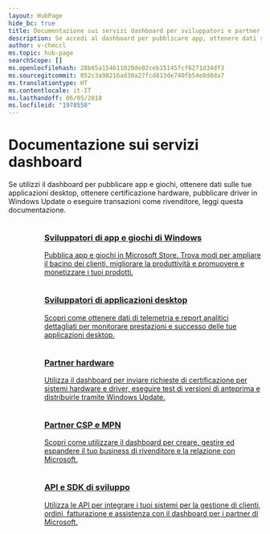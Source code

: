```yaml
---
layout: HubPage
hide_bc: true
title: Documentazione sui servizi dashboard per sviluppatori e partner
description: Se accedi al dashboard per pubblicare app, ottenere dati sulle tue applicazioni desktop, ottenere certificazione hardware, pubblicare driver in Windows Update o eseguire transazioni come rivenditore, leggi questa documentazione.
author: v-chmccl
ms.topic: hub-page
searchScope: []
ms.openlocfilehash: 28b65a154611020de02ceb15145fcf6271d34df3
ms.sourcegitcommit: 052c3a98216ad30a27fcd813de740fb54e8d8da7
ms.translationtype: HT
ms.contentlocale: it-IT
ms.lasthandoff: 06/05/2018
ms.locfileid: "1978558"
---
```

<div id="main" class="v2">
    <div class="container">
        <h1>Documentazione sui servizi dashboard</h1>
        <p>Se utilizzi il dashboard per pubblicare app e giochi, ottenere dati sulle tue applicazioni desktop, ottenere certificazione hardware, pubblicare driver in Windows Update o eseguire transazioni come rivenditore, leggi questa documentazione.</p>
        <ul class="pivots" style="list-style:none;margin:0;">
            <li>
                <a href="#products"></a>
                <ul id="products" style="list-style:none;margin:0;">
                    <li>
                        <a href="#products1"></a>
                        <ul id="products1" class="cardsC cols cols3" style="list-style:none;margin:0;">
                            <li>
                                <a href="https://docs.microsoft.com/windows/uwp/publish/">
                                    <div class="cardSize">
                                        <div class="cardPadding">
                                            <div class="card">
                                                <div class="cardImageOuter">
                                                    <div class="cardImage bgdAccent1">
                                                        <img alt="" src="https://docs.microsoft.com/media/hubs/windows/win_hardware-dev-2.svg" data-linktype="external">
                                                    </div>
                                                </div>
                                                <div class="cardText">
                                                    <h3>Sviluppatori di app e giochi di Windows</h3>
                                                    <p>Pubblica app e giochi in Microsoft Store. Trova modi per ampliare il bacino dei clienti, migliorare la produttività e promuovere e monetizzare i tuoi prodotti.</p>
                                                </div>
                                            </div>
                                        </div>
                                    </div>
                                </a>
                            </li>
                            <li>
                                <a href="https://msdn.microsoft.com/library/windows/desktop/mt826504(v=vs.85).aspx">
                                    <div class="cardSize">
                                        <div class="cardPadding">
                                            <div class="card">
                                                <div class="cardImageOuter">
                                                    <div class="cardImage bgdAccent1">
                                                        <img alt="" src="https://docs.microsoft.com/media/illustrations/sql-analytics-service.svg" data-linktype="external">
                                                    </div>
                                                </div>
                                                <div class="cardText">
                                                    <h3>Sviluppatori di applicazioni desktop</h3>
                                                    <p>Scopri come ottenere dati di telemetria e report analitici dettagliati per monitorare prestazioni e successo delle tue applicazioni desktop.</p>
                                                </div>
                                            </div>
                                        </div>
                                    </div>
                                </a>
                            </li>
                            <li>
                                <a href="https://docs.microsoft.com/windows-hardware/drivers/dashboard/">
                                    <div class="cardSize">
                                        <div class="cardPadding">
                                            <div class="card">
                                                <div class="cardImageOuter">
                                                    <div class="cardImage bgdAccent1">
                                                        <img alt="" src="https://docs.microsoft.com/media/hubs/systemcenter/system-center-configuration.svg" data-linktype="external">
                                                    </div>
                                                </div>
                                                <div class="cardText">
                                                    <h3>Partner hardware</h3>
                                                    <p>Utilizza il dashboard per inviare richieste di certificazione per sistemi hardware e driver, eseguire test di versioni di anteprima e distribuirle tramite Windows Update.</p>
                                                </div>
                                            </div>
                                        </div>
                                    </div>
                                </a>
                            </li>
                            <li>
                                <a href="/partner-center/">
                                    <div class="cardSize">
                                        <div class="cardPadding">
                                            <div class="card">
                                                <div class="cardImageOuter">
                                                    <div class="cardImage bgdAccent1">
                                                        <img alt="" src="https://docs.microsoft.com/media/hubs/ems/ems_device-app-mgmt-1.svg" data-linktype="external">
                                                    </div>
                                                </div>
                                                <div class="cardText">
                                                    <h3>Partner CSP e MPN</h3>
                                                    <p>Scopri come utilizzare il dashboard per creare, gestire ed espandere il tuo business di rivenditore e la relazione con Microsoft.</p>
                                                </div>
                                            </div>
                                        </div>
                                    </div>
                                </a>
                            </li>
                            <li>
                                <a href="/partner-center/develop/">
                                    <div class="cardSize">
                                        <div class="cardPadding">
                                            <div class="card">
                                                <div class="cardImageOuter">
                                                    <div class="cardImage bgdAccent1">
                                                        <img alt="" src="https://docs.microsoft.com/azure/media/index/azure_fundamentals.svg" data-linktype="external">
                                                    </div>
                                                </div>
                                                <div class="cardText">
                                                    <h3>API e SDK di sviluppo</h3>
                                                    <p>Utilizza le API per integrare i tuoi sistemi per la gestione di clienti, ordini, fatturazione e assistenza con il dashboard per i partner di Microsoft.</p>
                                                </div>
                                            </div>
                                        </div>
                                    </div>
                                </a>
                            </li>
                        </ul>
                    </li>
                </ul>
            </li>
        </ul>
    </div>
</div>